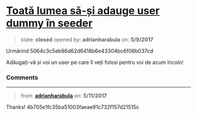 # [Toată lumea să-și adauge user dummy în seeder](https://github.com/adrianharabula/condr/issues/69)

> state: **closed** opened by: **adrianharabula** on: **5/9/2017**

Urmărind 5064c3c5eb86d62d6418b6e43304bc6f06b037cd

Adăugați-vă și voi un user pe care îl veți folosi pentru voi de acum încolo!

### Comments

---
> from: [**adrianharabula**](https://github.com/adrianharabula/condr/issues/69#issuecomment-300739365) on: **5/11/2017**

Thanks! 4b705e1fc35ba51003faeae91c732f157d21515c
